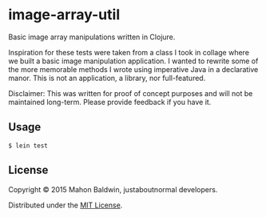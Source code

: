 # image-array-util

Basic image array manipulations written in Clojure.

Inspiration for these tests were taken from a class I took in collage where we built a basic image manipulation application.
I wanted to rewrite some of the more memorable methods I wrote using imperative Java in a declarative manor. This is not an
application, a library, nor full-featured.

Disclaimer: This was written for proof of concept purposes and will not be maintained long-term. Please provide feedback
if you have it.

## Usage

    $ lein test

## License

Copyright © 2015 Mahon Baldwin, justaboutnormal developers.

Distributed under the [MIT License](LICENSE).
